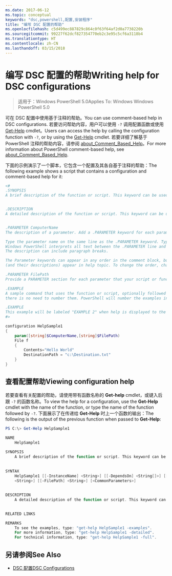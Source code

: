 ```yaml
---
ms.date: 2017-06-12
ms.topic: conceptual
keywords: "dsc,powershell,配置,安装程序"
title: "编写 DSC 配置的帮助"
ms.openlocfilehash: c5d499ec887829c864c0f63f64af2d0a7738220b
ms.sourcegitcommit: 99227f62dcf827354770eb2c3e95c5cf6a3118b4
ms.translationtype: HT
ms.contentlocale: zh-CN
ms.lasthandoff: 03/15/2018
---
```

# <a name="writing-help-for-dsc-configurations"></a><span data-ttu-id="99173-103">编写 DSC 配置的帮助</span><span class="sxs-lookup"><span data-stu-id="99173-103">Writing help for DSC configurations</span></span>

><span data-ttu-id="99173-104">适用于：Windows PowerShell 5.0</span><span class="sxs-lookup"><span data-stu-id="99173-104">Applies To: Windows Windows PowerShell 5.0</span></span>

<span data-ttu-id="99173-105">可在 DSC 配置中使用基于注释的帮助。</span><span class="sxs-lookup"><span data-stu-id="99173-105">You can use comment-based help in DSC configurations.</span></span> <span data-ttu-id="99173-106">若要访问帮助内容，用户可以使用 `-?` 调用配置函数或使用 [Get-Help](https://technet.microsoft.com/library/hh849696.aspx) cmdlet。</span><span class="sxs-lookup"><span data-stu-id="99173-106">Users can access the help by calling the configuration function with `-?`, or by using the [Get-Help](https://technet.microsoft.com/library/hh849696.aspx) cmdlet.</span></span> <span data-ttu-id="99173-107">若要详细了解基于 PowerShell 注释的帮助内容，请参阅 [about_Comment_Based_Help](https://technet.microsoft.com/library/hh847834.aspx)。</span><span class="sxs-lookup"><span data-stu-id="99173-107">For more information about PowerShell comment-based help, see [about_Comment_Based_Help](https://technet.microsoft.com/library/hh847834.aspx).</span></span>

<span data-ttu-id="99173-108">下面的示例演示了一个脚本，它包含一个配置及其各自基于注释的帮助：</span><span class="sxs-lookup"><span data-stu-id="99173-108">The following example shows a script that contains a configuration and comment-based help for it:</span></span>

```powershell
<#
.SYNOPSIS
A brief description of the function or script. This keyword can be used only once for each configuration.


.DESCRIPTION
A detailed description of the function or script. This keyword can be used only once for each configuration.


.PARAMETER ComputerName
The description of a parameter. Add a .PARAMETER keyword for each parameter in the function or script syntax.

Type the parameter name on the same line as the .PARAMETER keyword. Type the parameter description on the lines following the .PARAMETER keyword. 
Windows PowerShell interprets all text between the .PARAMETER line and the next keyword or the end of the comment block as part of the parameter description. 
The description can include paragraph breaks.

The Parameter keywords can appear in any order in the comment block, but the function or script syntax determines the order in which the parameters 
(and their descriptions) appear in help topic. To change the order, change the syntax.

.PARAMETER FilePath
Provide a PARAMETER section for each parameter that your script or function accepts.

.EXAMPLE
A sample command that uses the function or script, optionally followed by sample output and a description. Repeat this keyword for each example. If you have multiple examples,
there is no need to number them. PowerShell will number the examples in help text.

.EXAMPLE
This example will be labeled "EXAMPLE 2" when help is displayed to the user.
#>

configuration HelpSample1
{
    param([string]$ComputerName,[string]$FilePath)
    File f
    {
        Contents="Hello World"
        DestinationPath = "c:\Destination.txt"
    }
}
```

## <a name="viewing-configuration-help"></a><span data-ttu-id="99173-109">查看配置帮助</span><span class="sxs-lookup"><span data-stu-id="99173-109">Viewing configuration help</span></span>

<span data-ttu-id="99173-110">若要查看有关配置的帮助，请使用带有函数名称的 **Get-help** cmdlet，或键入后跟 `-?` 的函数名称。</span><span class="sxs-lookup"><span data-stu-id="99173-110">To view the help for a configuration, use the **Get-Help** cmdlet with the name of the function, or type the name of the function followed by `-?`.</span></span> <span data-ttu-id="99173-111">下面展示了在传递给 **Get-Help** 时上一个函数的输出：</span><span class="sxs-lookup"><span data-stu-id="99173-111">The following is the output of the previous function when passed to **Get-Help**:</span></span>

```powershell
PS C:\> Get-Help HelpSample1

NAME
    HelpSample1
    
SYNOPSIS
    A brief description of the function or script. This keyword can be used only once for each configuration.
    
    
SYNTAX
    HelpSample1 [[-InstanceName] <String>] [[-DependsOn] <String[]>] [[-OutputPath] <String>] [[-ConfigurationData] <Hashtable>] [[-ComputerName] 
    <String>] [[-FilePath] <String>] [<CommonParameters>]
    
    
DESCRIPTION
    A detailed description of the function or script. This keyword can be used only once for each configuration.
    

RELATED LINKS

REMARKS
    To see the examples, type: "get-help HelpSample1 -examples".
    For more information, type: "get-help HelpSample1 -detailed".
    For technical information, type: "get-help HelpSample1 -full".
```

## <a name="see-also"></a><span data-ttu-id="99173-112">另请参阅</span><span class="sxs-lookup"><span data-stu-id="99173-112">See Also</span></span>
* [<span data-ttu-id="99173-113">DSC 配置</span><span class="sxs-lookup"><span data-stu-id="99173-113">DSC Configurations</span></span>](configurations.md)

